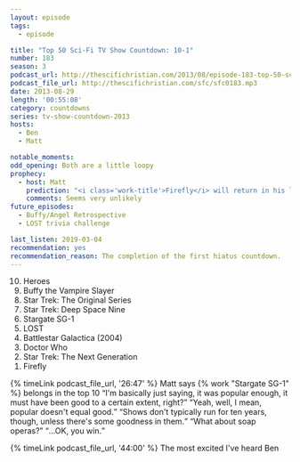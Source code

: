 ```yaml
---
layout: episode
tags:
  - episode

title: "Top 50 Sci-Fi TV Show Countdown: 10-1"
number: 183
season: 3
podcast_url: http://thescifichristian.com/2013/08/episode-183-top-50-sci-fi-tv-show-countdown-10-1/
podcast_file_url: http://thescifichristian.com/sfc/sfc0183.mp3
date: 2013-08-29
length: '00:55:08'
category: countdowns
series: tv-show-countdown-2013
hosts:
  - Ben
  - Matt

notable_moments:
odd_opening: Both are a little loopy
prophecy:
  - host: Matt
    prediction: "<i class='work-title'>Firefly</i> will return in his lifetime, same characters, not a reboot"
    comments: Seems very unlikely
future_episodes:
  - Buffy/Angel Retrospective 
  - LOST trivia challenge

last_listen: 2019-03-04
recommendation: yes
recommendation_reason: The completion of the first hiatus countdown.
---
```

<ol>
<li value="10">Heroes
<li value="9">Buffy the Vampire Slayer 
<li value="8">Star Trek: The Original Series
<li value="7">Star Trek: Deep Space Nine
<li value="6">Stargate SG-1
<li value="5">LOST
<li value="4">Battlestar Galactica (2004)
<li value="3">Doctor Who
<li value="2">Star Trek: The Next Generation
<li value="1">Firefly
</ol>

<div class="quote">
  {% timeLink podcast_file_url, '26:47' %}
  <span class="quote-context is-size-6">Matt says {% work "Stargate SG-1" %} belongs in the top 10</span>
  <q class="matt">I'm basically just saying, it was popular enough, it must have been good to a certain extent, right?</q>
  <q class="ben">Yeah, well, I mean, popular doesn't equal good.</q>
  <q class="matt">Shows don't typically run for ten years, though, unless there's some goodness in them.</q>
  <q class="ben">What about soap operas?</q>
  <q class="matt">...OK, you win.</q>
</div>

{% timeLink podcast_file_url, '44:00' %} The most excited I've heard Ben 
